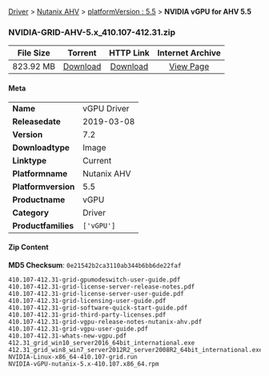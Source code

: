 
[Driver](/README.md)  >  [Nutanix AHV](/index/Driver/Nutanix_AHV.md)  >  [platformVersion : 5.5](/index/Driver/Nutanix_AHV/5.5.md)  >  **NVIDIA vGPU for AHV 5.5**


### NVIDIA-GRID-AHV-5.x_410.107-412.31.zip

| **File Size** | **Torrent**  | **HTTP Link** | **Internet Archive** |
|:-------------:|:------------:|:-------------:|:--------------------:|
| 823.92 MB |  [Download](https://archive.org/download/nvgpu_NVIDIA-GRID-AHV-5.x_410.107-412.31.zip_ge5j6lsj/nvgpu_NVIDIA-GRID-AHV-5.x_410.107-412.31.zip_ge5j6lsj_archive.torrent)       | [Download](https://archive.org/compress/nvgpu_NVIDIA-GRID-AHV-5.x_410.107-412.31.zip_ge5j6lsj) | [View Page](https://archive.org/details/nvgpu_NVIDIA-GRID-AHV-5.x_410.107-412.31.zip_ge5j6lsj)       |

#### Meta

<table>
<tr><td><strong>Name</strong></td><td>vGPU Driver</td></tr>
<tr><td><strong>Releasedate</strong></td><td>2019-03-08</td></tr>
<tr><td><strong>Version</strong></td><td>7.2</td></tr>
<tr><td><strong>Downloadtype</strong></td><td>Image</td></tr>
<tr><td><strong>Linktype</strong></td><td>Current</td></tr>
<tr><td><strong>Platformname</strong></td><td>Nutanix AHV</td></tr>
<tr><td><strong>Platformversion</strong></td><td>5.5</td></tr>
<tr><td><strong>Productname</strong></td><td>vGPU</td></tr>
<tr><td><strong>Category</strong></td><td>Driver</td></tr>
<tr><td><strong>Productfamilies</strong></td><td><code>['vGPU']</code></td></tr>
</table>

#### Zip Content

**MD5 Checksum**: `0e21542b2ca3110ab344b6bb6de22faf`

```text
410.107-412.31-grid-gpumodeswitch-user-guide.pdf
410.107-412.31-grid-license-server-release-notes.pdf
410.107-412.31-grid-license-server-user-guide.pdf
410.107-412.31-grid-licensing-user-guide.pdf
410.107-412.31-grid-software-quick-start-guide.pdf
410.107-412.31-grid-third-party-licenses.pdf
410.107-412.31-grid-vgpu-release-notes-nutanix-ahv.pdf
410.107-412.31-grid-vgpu-user-guide.pdf
410.107-412.31-whats-new-vgpu.pdf
412.31_grid_win10_server2016_64bit_international.exe
412.31_grid_win8_win7_server2012R2_server2008R2_64bit_international.exe
NVIDIA-Linux-x86_64-410.107-grid.run
NVIDIA-vGPU-nutanix-5.x-410.107.x86_64.rpm
```